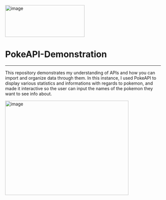 <img width="257" height="103" alt="image" src="https://github.com/user-attachments/assets/1717b00f-7e35-468d-83d2-49f8c61e4595" />

# PokeAPI-Demonstration

***

This repository demonstrates my understanding of APIs and how you can import and organize data through them. In this instance, I used PokeAPI to display various statistics and informations with regards to pokemon, and made it interactive so the user can input the names of the pokemon they want to see info about.

<img width="399" height="305" alt="image" src="https://github.com/user-attachments/assets/88b59fd8-5f74-4440-b387-11eed91afdca" />
